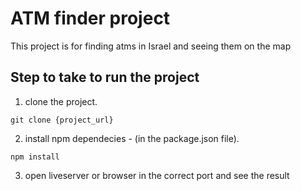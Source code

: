 # ATM finder project

This project is for finding atms in Israel and seeing them on the map

## Step to take to run the project

1. clone the project.

`git clone {project_url}`

2. install npm dependecies - (in the package.json file).

`npm install`

3. open liveserver or browser in the correct port and see the result‏
